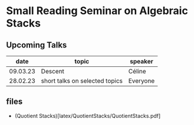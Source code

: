 # Small Reading Seminar on Algebraic Stacks

## Upcoming Talks 
| date     | topic                          | speaker  |
|----------|--------------------------------|----------|
| 09.03.23 | Descent                        | Céline   |
| 28.02.23 | short talks on selected topics | Everyone |

## files
* (Quotient Stacks)[latex/QuotientStacks/QuotientStacks.pdf]

